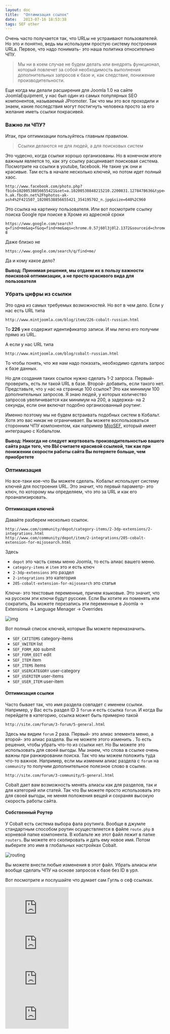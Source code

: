 ```yaml
---
layout: doc
title:  "Оптимизация ссылок"
date:   2013-07-16 18:53:38
tags: SEF other
---
```

Очень часто получается так, что URLы не устраивают пользователей. Но это и понятно, ведь мы используем простую систему построения URLа. Первое, что надо понимать- это наша политика относительно ЧПУ.

>Мы ни в коем случае не будем делать или внедрять функционал, который повлечет за собой необходимость выполнения дополнительных запросов к базе и, как следствие, понижение производительности.

Еще когда мы делали расширения для Joomla 1.0 на сайте JoomlaEquipment, у нас был один из самых популярных SEO компонентов, называемый JPromoter. Так что мы это все проходили и знаем, какие последствия могут постигнуть человека просто за его желание иметь  ссылки покрасивей.

### Важно ли ЧПУ?

Итак, при оптимизации пользуйтесь главным правилом.

> Ссылки делаются не для людей, а для поисковых систем

Это чудесно, когда ссылки хорошо организованы. Но в конечном итоге важным является то, как эту ссылку расценивает поисковая система. Посмотрите на ссылки в youtube, facebook. Не такие уж они и красивые. Там есть в начале несколько ключей, но потом идет полный хаос.

    http://www.facebook.com/photo.php?fbid=10200538856655421&set=a.10200538848215210.2200831.1278478636&type=3&src=http%3A%2F%2Fsphotos-h.ak.fbcdn.net%2Fhphotos-ak-ash4%2F421507_10200538856655421_354195702_n.jpg&size=640%2C960

Это ссылка на картинку пользователя.
Или вот посмотрите ссылку поиска Google при поиске в Хроме из адресной сроки

    https://www.google.com/search?q=find+me&aq=f&oq=find+me&aqs=chrome.0.57j60l3j0l2.1372&sourceid=chrome&ie=UTF-8

Даже близко не

    https://www.google.com/search/q/find+me/

Да и кому какое дело?

**Вывод: Принимая решения, мы отдаем их в пользу важности поисковой оптимизации, а не просто красивого вида для пользователя**

### Убрать цифры из ссылки

Это одна из самых требуемых возможностей. Но вот в чем дело. Если у нас есть URL типа

    http://www.mintjoomla.com/blog/item/226-cobalt-russian.html

То **226** уже содержит идентификатор записи. И мы легко его получим прямо из URL.

А если у нас URL типа

    http://www.mintjoomla.com/blog/cobalt-russian.html

То чтобы понять, что же нам надо показать, необходимо сделать запрос к базе данных.

Но для создания таких ссылок нужно сделать 1-2 запроса. Первый- проверить, есть ли такой URL в базе. Второй- добавить, если такого нет. Представьте, что у нас на странице 100 ссылок? Это как минимум 100 дополнительных запросов. Я знаю людей, у которых количество запросов увеличивается как минимум на 200, а задержка- на 2 секунды, если они включат подобно организованный роутинг.

Именно поэтому мы не будем встраивать подобных систем в Кобальт. Хотя это вас никак не ограничивает. Вы можете воспользоваться сторонним ЧПУ компонентом, как например [MijoSEF][ms], который имеет интеграцию с Кобальтом.

**Вывод: Никогда не следует жертвовать производительностью вашего сайта ради того, что ВЫ считаете красивой ссылкой, так как при понижении скорости работы сайта Вы потеряете больше, чем приобретете**

### Оптимизация

Но все-таки кое-что Вы можете сделать. Кобальт использует систему ключей для построения URL. Это значит, что первый параметр- это ключ, по которому мы определяем, что это за URL и как его проанализировать.

#### Оптимизация ключей

Давайте разберем несколько ссылок.

    http://www.com/community/depot/category-items/2-3dp-extensions/2-integrations.html
    http://www.com/community/depot/item/2-integrations/205-cobalt-extension-for-mijosearch.html

Здесь

- `depot` это часть схемы меню Joomla, то есть алиас вашего меню.
- `category-items` и `item` это и есть ключ
- `2-3dp-extensions` это раздел
- `2-integrations` это категория
- `205-cobalt-extension-for-mijosearch` это статья

Ключи- это текстовые переменные, причем языковые. Это значит, что на русском эти ключи будут русские. Если Вы хотите их поменять или сократить, Вы можете перезапись эти переменные в Joomla -> Extensions -> Language Menager -> Overrides

![img](http://serhioromano.s3.amazonaws.com/mintjoomla/tutorial-customtmpl/langoverrides.png)

Вот полный список ключей, которые Вы можете переназначить.

- `SEF_CATITEMS` category-items
- `SEF_VWITEM` list
- `SEF_FORM_ADD` submit
- `SEF_FORM_EDIT` edit
- `SEF_ITEM` item
- `SEF_ITEMS` items
- `SEF_USERCATEGORY` user-category
- `SEF_USERITEM` user-items
- `SEF_USER_ITEM` user-item

#### Оптимизация ссылки

Часто бывает так, что имя раздела совпадет с именем ссылки. Например, у Вас есть раздел ID 3 `forum` и есть ссылка `forum`. И когда Вы перейдете в категорию, ссылка может быть примерно такой

    http://site.com/forum/3-forum/5-general.html

Здесь мы видим `forum` 2 раза. Первый- это алиас элемента меню, а второй- это алиас раздела. Вы не можете этого изменить . То есть решения, чтобы убрать что-то из ссылки нет. Но Вы можете это использовать для своей выгоды. Мы знаем, что слова в ссылке очень важны при ранжировании поиска. Так что мы можем положить туда что-то важное. Например, если мы изменим алиас раздела с `forum` на `community` то получим дополнительное полезное слово в ссылке.

    http://site.com/forum/3-community/5-general.html

Cobalt дает вам возможность менять алиасы как для разделов, так и для категорий или статей. Так что Вы можете просто использовать это для своей выгоды, не меняя положения вещей и сохраняя высокую скорость работы сайта.


[ms]: http://www.mintjoomla.com/community/depot/item/2-cobalt-integrations/205-cobalt-extension-for-mijosearch-1-1-stable.html

#### Собственный Роутер

У Cobalt есть система выбора фала роутинга. Вообще в джумле стандартным способом роутин осуществляется в файле `route.php` в корневой папке компонента. В кобальте же этот файл лежит в папке `routers`. Вы можете его скопировать и дать ему новое имя. Потом выберите это имя в глобальных настройках Cobalt.

![routing](http://serhioromano.s3.amazonaws.com/mintjoomla/tutorial-customtmpl/customrouting.png)

Вы можете внести любые изменения в этот файл. Убрать алиасы или вообще сделать ЧПУ на основе запросов к базе без ID в урл.

Вот посмотрите и послушайте что думает сам Гугль о сеф ссылках.

<div class="pull-left" style="margin-right:10px"><iframe width="200" height="112" src="http://www.youtube.com/embed/UbimY0exQIA" frameborder="0" allowfullscreen=""></iframe></div>
<div class="pull-left" style="margin-right:10px"><iframe width="200" height="112" src="http://www.youtube.com/embed/Q3SFVfDIS5k" frameborder="0" allowfullscreen=""></iframe></div>
<div class="pull-left" style="margin-right:10px"><iframe width="200" height="112" src="http://www.youtube.com/embed/gRzMhlFZz9I" frameborder="0" allowfullscreen=""></iframe></div>
<div class="pull-left"><iframe width="200" height="112" src="http://www.youtube.com/embed/qXgni6U6qk8" frameborder="0" allowfullscreen=""></iframe></div>
<div class="clearfix"></div>